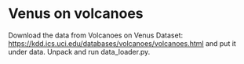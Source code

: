 # Venus on volcanoes

Download the data from Volcanoes on Venus Dataset: https://kdd.ics.uci.edu/databases/volcanoes/volcanoes.html and put it under data. Unpack and run data_loader.py. 
